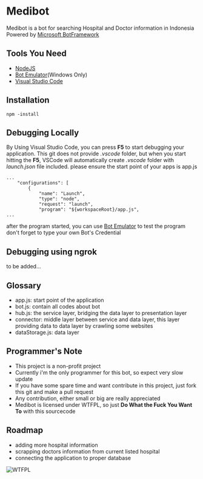 Medibot
=======

Medibot is a bot for searching Hospital and Doctor information in Indonesia
Powered by [Microsoft BotFramework](https://dev.botframework.com/)

## Tools You Need ##
- [NodeJS](https://nodejs.org/en/)
- [Bot Emulator](https://docs.botframework.com/en-us/tools/bot-framework-emulator/)(Windows Only)
- [Visual Studio Code](https://code.visualstudio.com)

## Installation ##

    npm -install

## Debugging Locally ##
By Using Visual Studio Code, you can press **F5** to start debugging your application.
This git does not provide *.vscode* folder, but when you start hitting the **F5**, VSCode will automatically create *.vscode* folder with *launch.json* file included. please ensure the start point of your apps is app.js

    ...
        "configurations": [
            {
                "name": "Launch",
                "type": "node",
                "request": "launch",
                "program": "${workspaceRoot}/app.js",
    ...

after the program started, you can use [Bot Emulator](https://docs.botframework.com/en-us/tools/bot-framework-emulator/) to test the program
don't forget to type your own Bot's Credential

## Debugging using ngrok ##
to be added...

## Glossary ##
- app.js: start point of the application
- bot.js: contain all codes about bot
- hub.js: the service layer, bridging the data layer to presentation layer
- connector: middle layer between service and data layer, this layer providing data to data layer by crawling some websites
- dataStorage.js: data layer 

## Programmer's Note ##
- This project is a non-profit project
- Currently i'm the only programmer for this bot, so expect very slow update
- If you have some spare time and want contribute in this project, just fork this git and make a pull request
- Any contribution, either small or big are really appreciated
- Medibot is licensed under WTFPL, so just **Do What the Fuck You Want To** with this sourcecode
 
## Roadmap ##
- adding more hospital information
- scrapping doctors information from current listed hospital 
- connecting the application to proper database

![WTFPL](http://www.wtfpl.net/wp-content/uploads/2012/12/wtfpl-badge-4.png)
